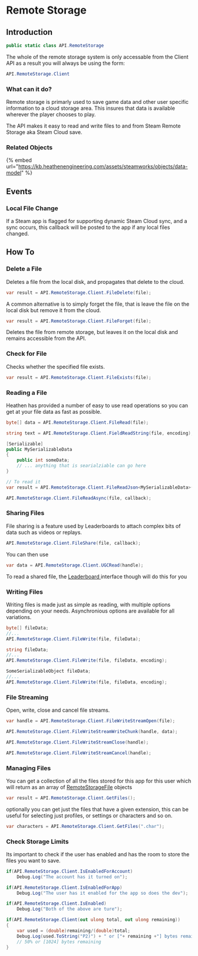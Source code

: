 # Remote Storage

## Introduction

```csharp
public static class API.RemoteStorage
```

The whole of the remote storage system is only accessable from the Client API as a result you will always be using the form:

```csharp
API.RemoteStorage.Client
```

### What can it do?

Remote storage is primarly used to save game data and other user specific information to a cloud storage area. This insures that data is available wherever the player chooses to play.

The API makes it easy to read and write files to and from Steam Remote Storage aka Steam Cloud save.

### Related Objects

{% embed url="https://kb.heathenengineering.com/assets/steamworks/objects/data-model" %}

## Events

### Local File Change

If a Steam app is flagged for supporting dynamic Steam Cloud sync, and a sync occurs, this callback will be posted to the app if any local files changed.

## How To

### Delete a File

Deletes a file from the local disk, and propagates that delete to the cloud.

```csharp
var result = API.RemoteStorage.Client.FileDelete(file);
```

A common alternative is to simply forget the file, that is leave the file on the local disk but remove it from the cloud.

```csharp
var result = API.RemoteStorage.Client.FileForget(file);
```

Deletes the file from remote storage, but leaves it on the local disk and remains accessible from the API.

### Check for File

Checks whether the specified file exists.

```csharp
var result = API.RemoteStorage.Client.FileExists(file);
```

### Reading a File

Heathen has provided a number of easy to use read operations so you can get at your file data as fast as possible.&#x20;

```csharp
byte[] data = API.RemoteStorage.Client.FileRead(file);
```

```csharp
string text = API.RemoteStorage.Client.FieldReadString(file, encoding);
```

```csharp
[Serializable]
public MySerializableData
{
    public int someData;
    // ... anything that is searialziable can go here
}

// To read it
var result = API.RemoteStorage.Client.FileReadJson<MySerializableData>(file, encoding);
```

```csharp
API.RemoteStorage.Client.FileReadAsync(file, callback);
```

### Sharing Files

File sharing is a feature used by Leaderboards to attach complex bits of data such as videos or replays.

```csharp
API.RemoteStorage.Client.FileShare(file, callback);
```

You can then use

```csharp
var data = API.RemoteStorage.Client.UGCRead(handle);
```

To read a shared file, the [Leaderboard ](leaderboards.md)interface though will do this for you

### Writing Files

Writing files is made just as simple as reading, with multiple options depending on your needs. Asynchronious options are available for all variations.

```csharp
byte[] fileData;
//...
API.RemoteStorage.Client.FileWrite(file, fileData);
```

```csharp
string fileData;
//...
API.RemoteStorage.Client.FileWrite(file, fileData, encoding);
```

```csharp
SomeSerializableObject fileData;
//...
API.RemoteStorage.Client.FileWrite(file, fileData, encoding);
```

### File Streaming

Open, write, close and cancel file streams.

```csharp
var handle = API.RemoteStorage.Client.FileWriteStreamOpen(file);
```

```csharp
API.RemoteStorage.Client.FileWriteStreamWriteChunk(handle, data);
```

```csharp
API.RemoteStorage.Client.FileWriteStreamClose(handle);
```

```csharp
API.RemoteStorage.Client.FileWriteStreamCancel(handle);
```

### Managing Files

You can get a collection of all the files stored for this app for this user which will return as an array of [RemoteStorageFile](../objects/remote-storage-file.md) objects

```csharp
var result = API.RemoteStorage.Client.GetFiles();
```

optionally you can get just the files that have a given extension, this can be useful for selecting just profiles, or settings or characters and so on.

```csharp
var characters = API.RemoteStorage.Client.GetFiles(".char");
```

### Check Storage Limits

Its important to check if the user has enabled and has the room to store the files you want to save.

```csharp
if(API.RemoteStorage.Client.IsEnabledForAccount)
    Debug.Log("The account has it turned on");

if(API.RemoteStorage.Client.IsEnabledForApp)
    Debug.Log("The user has it enabled for the app so does the dev");

if(API.RemoteStorage.Client.IsEnabled)
    Debug.Log("Both of the above are ture");
```

```csharp
if(API.RemoteStorage.Client(out ulong total, out ulong remaining))
{
    var used = (double)remaining/(double)total;
    Debug.Log(used.ToString("P2)") + " or ["+ remaining +"] bytes remaining ");
    // 50% or [1024] bytes remaining
}
```
